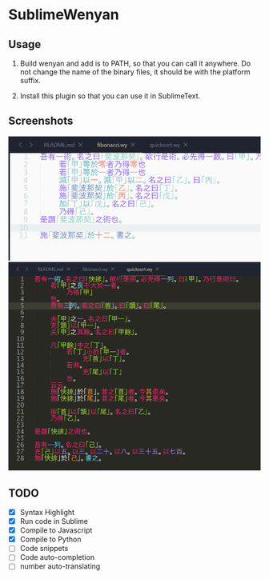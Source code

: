 # SublimeWenyan


## Usage
1. Build wenyan and add is to PATH, so that you can call it anywhere. Do not change the name of the binary files, it should be with the platform suffix.

2. Install this plugin so that you can use it in SublimeText.


## Screenshots
![light](screenshots/light.png)
![dark](screenshots/dark.png)


## TODO
- [x] Syntax Highlight
- [x] Run code in Sublime
- [x] Compile to Javascript
- [x] Compile to Python
- [ ] Code snippets
- [ ] Code auto-completion
- [ ] number auto-translating
